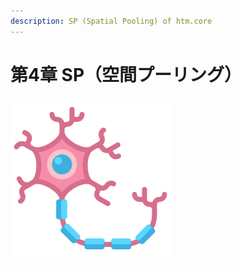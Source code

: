 ```yaml
---
description: SP (Spatial Pooling) of htm.core
---
```


# 第4章 SP（空間プーリング）

![Capter-4](../.gitbook/assets/neuron.png)



